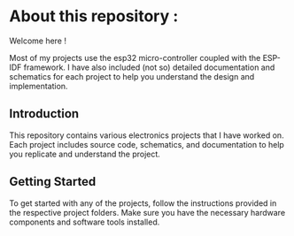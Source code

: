 # About this repository :

Welcome here !

Most of my projects use the esp32 micro-controller coupled with the ESP-IDF framework. 
I have also included (not so) detailed documentation and schematics for each project to help you understand the design and implementation.

## Introduction

This repository contains various electronics projects that I have worked on. Each project includes source code, schematics, and documentation to help you replicate and understand the project.

## Getting Started

To get started with any of the projects, follow the instructions provided in the respective project folders. Make sure you have the necessary hardware components and software tools installed.
